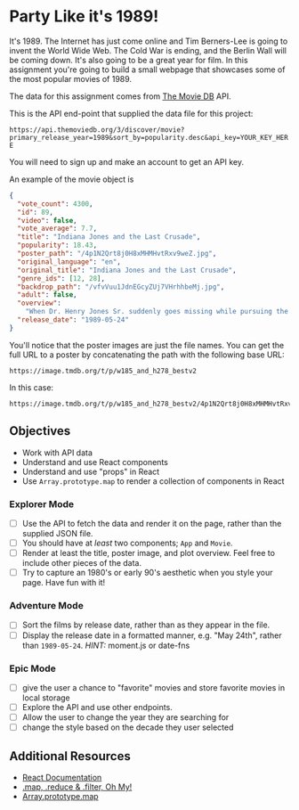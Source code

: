 # Party Like it's 1989!

It's 1989. The Internet has just come online and Tim Berners-Lee is going to invent the World Wide Web. The Cold War is ending, and the Berlin Wall will be coming down. It's also going to be a great year for film. In this assignment you're going to build a small webpage that showcases some of the most popular movies of 1989.

The data for this assignment comes from [The Movie DB](https://www.themoviedb.org) API.

This is the API end-point that supplied the data file for this project:

`https://api.themoviedb.org/3/discover/movie?primary_release_year=1989&sort_by=popularity.desc&api_key=YOUR_KEY_HERE`

You will need to sign up and make an account to get an API key.

An example of the movie object is

```JSON
{
  "vote_count": 4300,
  "id": 89,
  "video": false,
  "vote_average": 7.7,
  "title": "Indiana Jones and the Last Crusade",
  "popularity": 18.43,
  "poster_path": "/4p1N2Qrt8j0H8xMHMHvtRxv9weZ.jpg",
  "original_language": "en",
  "original_title": "Indiana Jones and the Last Crusade",
  "genre_ids": [12, 28],
  "backdrop_path": "/vfvVuu1JdnEGcyZUj7VHrhhbeMj.jpg",
  "adult": false,
  "overview":
    "When Dr. Henry Jones Sr. suddenly goes missing while pursuing the Holy Grail, eminent archaeologist Indiana must team up with Marcus Brody, Sallah and Elsa Schneider to follow in his father's footsteps and stop the Nazis from recovering the power of eternal life.",
  "release_date": "1989-05-24"
}
```

You'll notice that the poster images are just the file names. You can get the full URL to a poster by concatenating the path with the following base URL:

```
https://image.tmdb.org/t/p/w185_and_h278_bestv2
```

In this case:

```
https://image.tmdb.org/t/p/w185_and_h278_bestv2/4p1N2Qrt8j0H8xMHMHvtRxv9weZ.jpg
```

## Objectives

- Work with API data
- Understand and use React components
- Understand and use "props" in React
- Use `Array.prototype.map` to render a collection of components in React

### Explorer Mode

- [ ] Use the API to fetch the data and render it on the page, rather than the supplied JSON file.
- [ ] You should have at _least_ two components; `App` and `Movie`.
- [ ] Render at least the title, poster image, and plot overview. Feel free to include other pieces of the data.
- [ ] Try to capture an 1980's or early 90's aesthetic when you style your page. Have fun with it!

### Adventure Mode

- [ ] Sort the films by release date, rather than as they appear in the file.
- [ ] Display the release date in a formatted manner, e.g. "May 24th", rather than `1989-05-24`. _HINT:_ moment.js or date-fns

### Epic Mode

- [ ] give the user a chance to "favorite" movies and store favorite movies in local storage
- [ ] Explore the API and use other endpoints.
- [ ] Allow the user to change the year they are searching for
- [ ] change the style based on the decade they user selected

## Additional Resources

- [React Documentation](https://reactjs.org/docs/getting-started.html)
- [.map, .reduce & .filter, Oh My!](https://www.datchley.name/working-with-collections/)
- [Array.prototype.map](https://developer.mozilla.org/en-US/docs/Web/JavaScript/Reference/Global_Objects/Array/map)
